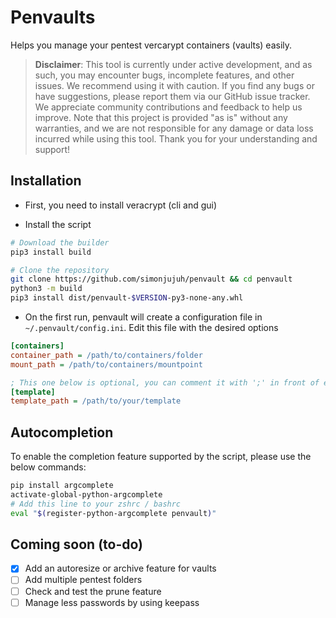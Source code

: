 # Penvaults

Helps you manage your pentest vercarypt containers (vaults) easily.

> **Disclaimer**: This tool is currently under active development, and as such, you may encounter bugs, incomplete features, and other issues. We recommend using it with caution. If you find any bugs or have suggestions, please report them via our GitHub issue tracker. We appreciate community contributions and feedback to help us improve. Note that this project is provided "as is" without any warranties, and we are not responsible for any damage or data loss incurred while using this tool. Thank you for your understanding and support!

## Installation

* First, you need to install veracrypt (cli and gui)

* Install the script

```bash
# Download the builder
pip3 install build

# Clone the repository
git clone https://github.com/simonjujuh/penvault && cd penvault
python3 -m build
pip3 install dist/penvault-$VERSION-py3-none-any.whl
```

* On the first run, penvault will create a configuration file in `~/.penvault/config.ini`. Edit this file with the desired options

```ini
[containers]
container_path = /path/to/containers/folder
mount_path = /path/to/containers/mountpoint

; This one below is optional, you can comment it with ';' in front of each line
[template]
template_path = /path/to/your/template
```

## Autocompletion

To enable the completion feature supported by the script, please use the below commands:

```bash
pip install argcomplete
activate-global-python-argcomplete
# Add this line to your zshrc / bashrc 
eval "$(register-python-argcomplete penvault)"
```

## Coming soon (to-do)

* [x] Add an autoresize or archive feature for vaults
* [ ] Add multiple pentest folders
* [ ] Check and test the prune feature
* [ ] Manage less passwords by using keepass

